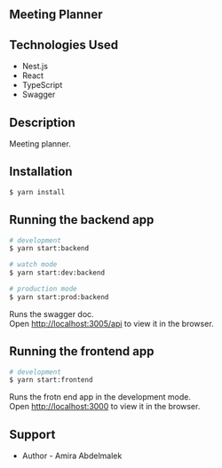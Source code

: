 ## Meeting Planner

## Technologies Used

- Nest.js
- React
- TypeScript
- Swagger

## Description

Meeting planner.

## Installation

```bash
$ yarn install
```

## Running the backend app

```bash
# development
$ yarn start:backend

# watch mode
$ yarn start:dev:backend

# production mode
$ yarn start:prod:backend
```

Runs the swagger doc.\
Open [http://localhost:3005/api](http://localhost:3005/api) to view it in the browser.

## Running the frontend app

```bash
# development
$ yarn start:frontend
```
Runs the frotn end app in the development mode.\
Open [http://localhost:3000](http://localhost:3000) to view it in the browser.

## Support

- Author - Amira Abdelmalek


